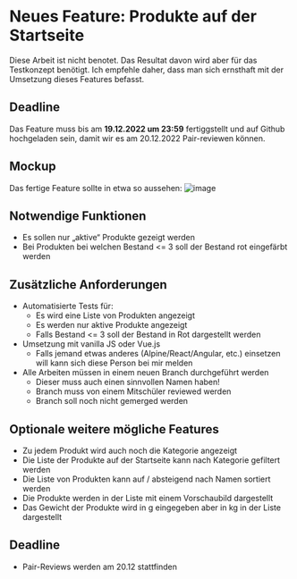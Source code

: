 # Neues Feature: Produkte auf der Startseite
Diese Arbeit ist nicht benotet. Das Resultat davon wird aber für das Testkonzept benötigt. Ich empfehle daher, dass man sich ernsthaft mit der Umsetzung dieses Features befasst.

## Deadline
Das Feature muss bis am **19.12.2022 um 23:59** fertiggstellt und auf Github hochgeladen sein, damit wir es am 20.12.2022 Pair-reviewen können.

## Mockup
Das fertige Feature sollte in etwa so aussehen:
![image](https://user-images.githubusercontent.com/88476449/208101605-54c0c312-f005-421b-85cf-cd9f52d8944d.png)

## Notwendige Funktionen
- Es sollen nur „aktive“ Produkte gezeigt werden
- Bei Produkten bei welchen Bestand <= 3 soll der Bestand rot eingefärbt werden

## Zusätzliche Anforderungen
- Automatisierte Tests für:
  - Es wird eine Liste von Produkten angezeigt
  - Es werden nur aktive Produkte angezeigt
  - Falls Bestand <= 3 soll der Bestand in Rot dargestellt werden
- Umsetzung mit vanilla JS oder Vue.js
  - Falls jemand etwas anderes (Alpine/React/Angular, etc.) einsetzen will kann sich diese Person bei mir melden
- Alle Arbeiten müssen in einem neuen Branch durchgeführt werden
  - Dieser muss auch einen sinnvollen Namen haben!
  - Branch muss von einem Mitschüler reviewed werden
  - Branch soll noch nicht gemerged werden

## Optionale weitere mögliche Features
- Zu jedem Produkt wird auch noch die Kategorie angezeigt
- Die Liste der Produkte auf der Startseite kann nach Kategorie gefiltert werden
- Die Liste von Produkten kann auf / absteigend nach Namen sortiert werden
- Die Produkte werden in der Liste mit einem Vorschaubild dargestellt
- Das Gewicht der Produkte wird in g eingegeben aber in kg in der Liste dargestellt

## Deadline
- Pair-Reviews werden am 20.12 stattfinden
